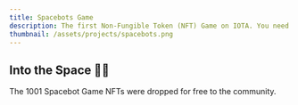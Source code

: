 ```yaml
---
title: Spacebots Game
description: The first Non-Fungible Token (NFT) Game on IOTA. You need the NFT to access the game.
thumbnail: /assets/projects/spacebots.png
---
```


## Into the Space 🚀🤖

The 1001 Spacebot Game NFTs were dropped for free to the community.
